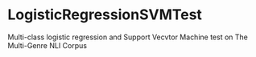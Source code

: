 # LogisticRegressionSVMTest
Multi-class logistic regression and Support Vecvtor Machine test on The Multi-Genre NLI Corpus
